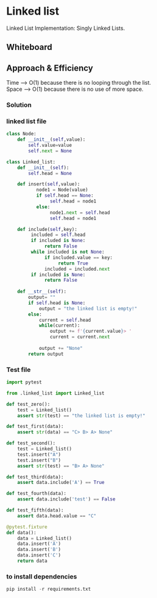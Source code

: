 # Linked list

Linked List Implementation: Singly Linked Lists.

## Whiteboard

<!-- empty -->

## Approach & Efficiency

Time --> O(1) because there is no looping through the list.  
Space --> O(1) because there is no use of more space.

### Solution

### linked list file

```python
class Node:
    def __init__(self,value):
        self.value=value
        self.next = None

class Linked_list:
    def __init__(self):
        self.head = None

    def insert(self,value):
           node1 = Node(value) 
           if self.head == None:
                self.head = node1
           else:
                node1.next = self.head
                self.head = node1

    def include(self,key):
         included = self.head
         if included is None:
              return False
         while included is not None:
              if included.value == key:
                   return True
              included = included.next
         if included is None:
              return False
         
    def __str__(self):
        output= ""
        if self.head is None:
            output = "the linked list is empty!"
        else:
            current = self.head
            while(current):
                output += f'{current.value}> '
                current = current.next
            
            output += "None"
        return output  
```

### Test file

```python
import pytest

from .linked_list import Linked_list

def test_zero():
    test = Linked_list()
    assert str(test) == "the linked list is empty!"

def test_first(data):
    assert str(data) == "C> B> A> None"

def test_second():
    test = Linked_list()
    test.insert("A")
    test.insert("B")
    assert str(test) == "B> A> None"

def test_third(data):
    assert data.include('A') == True

def test_fourth(data):
    assert data.include('test') == False

def test_fifth(data):
    assert data.head.value == "C"    

@pytest.fixture
def data():
    data = Linked_list()
    data.insert('A')
    data.insert('B')
    data.insert('C')
    return data
```

### to install dependencies

```python
pip install -r requirements.txt
```
